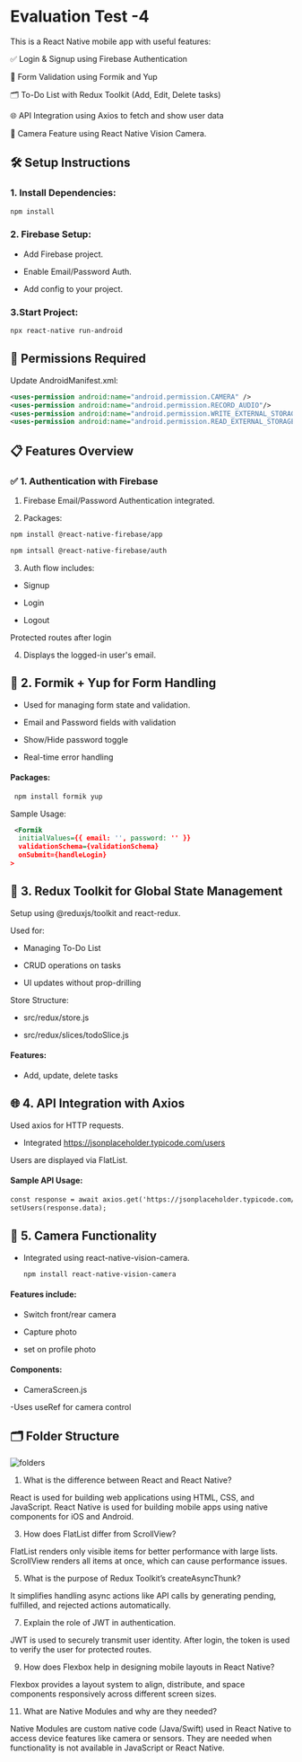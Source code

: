 
# Evaluation Test -4

This is a React Native mobile app with useful features:

✅ Login & Signup using Firebase Authentication

📝 Form Validation using Formik and Yup

🗂️ To-Do List with Redux Toolkit (Add, Edit, Delete tasks)

🌐 API Integration using Axios to fetch and show user data

📸 Camera Feature using React Native Vision Camera.

## 🛠 Setup Instructions

### 1. Install Dependencies:
```xml
npm install
```

### 2. Firebase Setup:
 - Add Firebase project.

 - Enable Email/Password Auth.

 - Add config to your project.


### 3.Start Project:
```xml
npx react-native run-android
```

## 📸 Permissions Required

Update AndroidManifest.xml:

```xml
<uses-permission android:name="android.permission.CAMERA" />
<uses-permission android:name="android.permission.RECORD_AUDIO"/>
<uses-permission android:name="android.permission.WRITE_EXTERNAL_STORAGE"/>
<uses-permission android:name="android.permission.READ_EXTERNAL_STORAGE"/>
```



## 📋 Features Overview

### ✅ 1. Authentication with Firebase
1. Firebase Email/Password Authentication integrated.

2. Packages:

```xml
npm install @react-native-firebase/app

npm intsall @react-native-firebase/auth

```

3. Auth flow includes:

- Signup

- Login

- Logout


Protected routes after login

4. Displays the logged-in user's email.

## 📝 2. Formik + Yup for Form Handling

   - Used for managing form state and validation.

   - Email and Password fields with validation

   - Show/Hide password toggle

   - Real-time error handling

 #### Packages:
 ```xml
  npm install formik yup
```

  Sample Usage:
```xml
 <Formik
  initialValues={{ email: '', password: '' }}
  validationSchema={validationSchema}
  onSubmit={handleLogin}
>
```


## 🔄 3. Redux Toolkit for Global State Management

Setup using @reduxjs/toolkit and react-redux.

Used for:

  - Managing To-Do List

  - CRUD operations on tasks

  - UI updates without prop-drilling

Store Structure:

 - src/redux/store.js

 - src/redux/slices/todoSlice.js

#### Features:

  - Add, update, delete tasks


## 🌐 4. API Integration with Axios

Used axios for HTTP requests.

 - Integrated https://jsonplaceholder.typicode.com/users

Users are displayed via FlatList.

#### Sample API Usage:
```xml
const response = await axios.get('https://jsonplaceholder.typicode.com/users');
setUsers(response.data);
```

## 📸 5. Camera Functionality

  - Integrated using react-native-vision-camera.

    ```xml
    npm install react-native-vision-camera
    ```

#### Features include:

   - Switch front/rear camera

   - Capture photo

   - set on profile photo

#### Components:

   - CameraScreen.js 

   -Uses useRef for camera control


## 🗂 Folder Structure

![folders](https://github.com/user-attachments/assets/61384c84-7cc7-47e6-88b2-ce7658ebe699)





1. What is the difference between React and React Native?
   
React is used for building web applications using HTML, CSS, and JavaScript.
React Native is used for building mobile apps using native components for iOS and Android.

3. How does FlatList differ from ScrollView?

FlatList renders only visible items for better performance with large lists.
ScrollView renders all items at once, which can cause performance issues.

5. What is the purpose of Redux Toolkit’s createAsyncThunk?
   
It simplifies handling async actions like API calls by generating pending, fulfilled, and rejected actions automatically.

7. Explain the role of JWT in authentication.
   
JWT is used to securely transmit user identity. After login, the token is used to verify the user for protected routes.

9. How does Flexbox help in designing mobile layouts in React Native?
    
Flexbox provides a layout system to align, distribute, and space components responsively across different screen sizes.

11. What are Native Modules and why are they needed?
    
Native Modules are custom native code (Java/Swift) used in React Native to access device features like camera or sensors.
They are needed when functionality is not available in JavaScript or React Native.












